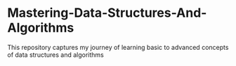 # Mastering-Data-Structures-And-Algorithms
This repository captures my journey of learning basic to advanced concepts of data structures and algorithms
